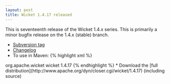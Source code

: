 ```yaml
---
layout: post
title: Wicket 1.4.17 released
---
```


This is seventeenth release of the Wicket 1.4.x series. This is primarily a minor bugfix release on the 1.4.x (stable) branch.

* [Subversion tag](http://svn.apache.org/repos/asf/wicket/releases/wicket-1.4.17) 
* [Changelog](https://issues.apache.org/jira/secure/ReleaseNote.jspa?projectId=12310561&version=12316219)
* To use in Maven: 
{% highlight xml %}
<dependency>
    <groupId>org.apache.wicket</groupId>
    <artifactId>wicket</artifactId>
    <version>1.4.17</version>
</dependency>
{% endhighlight %}
* Download the [full distribution](http://www.apache.org/dyn/closer.cgi/wicket/1.4.17) (including source)
